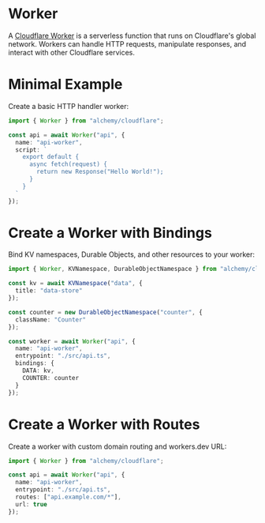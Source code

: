 # Worker

A [Cloudflare Worker](https://developers.cloudflare.com/workers/) is a serverless function that runs on Cloudflare's global network. Workers can handle HTTP requests, manipulate responses, and interact with other Cloudflare services.

# Minimal Example

Create a basic HTTP handler worker:

```ts
import { Worker } from "alchemy/cloudflare";

const api = await Worker("api", {
  name: "api-worker", 
  script: `
    export default {
      async fetch(request) {
        return new Response("Hello World!");
      }
    }
  `
});
```

# Create a Worker with Bindings

Bind KV namespaces, Durable Objects, and other resources to your worker:

```ts
import { Worker, KVNamespace, DurableObjectNamespace } from "alchemy/cloudflare";

const kv = await KVNamespace("data", {
  title: "data-store"
});

const counter = new DurableObjectNamespace("counter", {
  className: "Counter"
});

const worker = await Worker("api", {
  name: "api-worker",
  entrypoint: "./src/api.ts",
  bindings: {
    DATA: kv,
    COUNTER: counter
  }
});
```

# Create a Worker with Routes

Create a worker with custom domain routing and workers.dev URL:

```ts
import { Worker } from "alchemy/cloudflare";

const api = await Worker("api", {
  name: "api-worker",
  entrypoint: "./src/api.ts",
  routes: ["api.example.com/*"],
  url: true
});
```